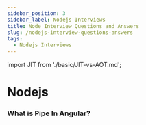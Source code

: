 ```yaml
---
sidebar_position: 3
sidebar_label: Nodejs Interviews
title: Node Interview Questions and Answers
slug: /nodejs-interview-questions-answers
tags:
  - Nodejs Interviews
---
```


import JIT from './basic/JIT-vs-AOT.md';

# Nodejs

<Interview level="Junior">

  ### What is Pipe In Angular?
  <JIT />
</Interview>


